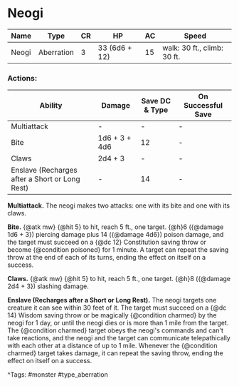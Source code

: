 # Neogi

| Name | Type | CR | HP | AC | Speed |
|------|------|----|----|----|-------|
| Neogi | Aberration | 3 | 33 (6d6 + 12) | 15 | walk: 30 ft., climb: 30 ft. |

### Actions:

| Ability | Damage | Save DC & Type | On Successful Save |
|---------|--------|----------------|--------------------|
| Multiattack | - | - | - |
| Bite | 1d6 + 3 + 4d6 | 12 | - |
| Claws | 2d4 + 3 | - | - |
| Enslave (Recharges after a Short or Long Rest) | - | 14 | - |


**Multiattack.** The neogi makes two attacks: one with its bite and one with its claws.

**Bite.** {@atk mw} {@hit 5} to hit, reach 5 ft., one target. {@h}6 ({@damage 1d6 + 3}) piercing damage plus 14 ({@damage 4d6}) poison damage, and the target must succeed on a {@dc 12} Constitution saving throw or become {@condition poisoned} for 1 minute. A target can repeat the saving throw at the end of each of its turns, ending the effect on itself on a success.

**Claws.** {@atk mw} {@hit 5} to hit, reach 5 ft., one target. {@h}8 ({@damage 2d4 + 3}) slashing damage.

**Enslave (Recharges after a Short or Long Rest).** The neogi targets one creature it can see within 30 feet of it. The target must succeed on a {@dc 14} Wisdom saving throw or be magically {@condition charmed} by the neogi for 1 day, or until the neogi dies or is more than 1 mile from the target. The {@condition charmed} target obeys the neogi's commands and can't take reactions, and the neogi and the target can communicate telepathically with each other at a distance of up to 1 mile. Whenever the {@condition charmed} target takes damage, it can repeat the saving throw, ending the effect on itself on a success.

^Tags: #monster #type_aberration